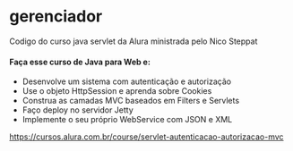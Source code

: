 # gerenciador
Codigo do curso java servlet da Alura ministrada pelo Nico Steppat

#### Faça esse curso de Java para Web e:
* Desenvolve um sistema com autenticação e autorização
* Use o objeto HttpSession e aprenda sobre Cookies
* Construa as camadas MVC baseados em Filters e Servlets
* Faço deploy no servidor Jetty
* Implemente o seu próprio WebService com JSON e XML

https://cursos.alura.com.br/course/servlet-autenticacao-autorizacao-mvc
